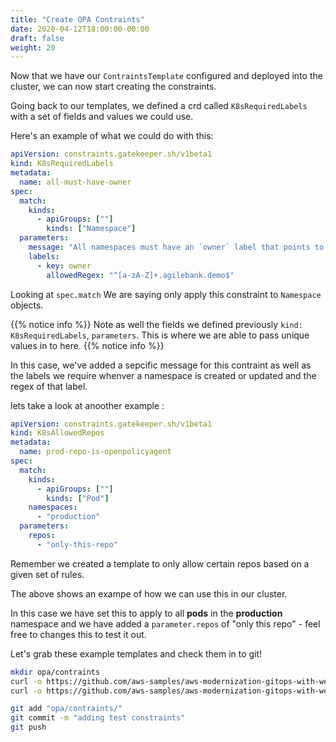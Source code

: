 ```yaml
---
title: "Create OPA Contraints"
date: 2020-04-12T18:00:00-00:00
draft: false
weight: 20
---
```


Now that we have our `ContraintsTemplate` configured and deployed into the cluster, we can now start creating the constraints.

Going back to our templates, we defined a crd called `K8sRequiredLabels` with a set of fields and values we could use.

Here's an example of what we could do with this:

```yaml
apiVersion: constraints.gatekeeper.sh/v1beta1
kind: K8sRequiredLabels
metadata:
  name: all-must-have-owner
spec:
  match:
    kinds:
      - apiGroups: [""]
        kinds: ["Namespace"]
  parameters:
    message: "All namespaces must have an `owner` label that points to your company username"
    labels:
      - key: owner
        allowedRegex: "^[a-zA-Z]+.agilebank.demo$"
```

Looking at `spec.match` We are saying only apply this constraint to `Namespace` objects.

{{% notice info %}}
Note as well the fields we defined previously `kind: K8sRequiredLabels`, `parameters`. This is where we are able to pass unique values in to here.
{{% notice info %}}

In this case, we've added a sepcific message for this contraint as well as the labels we require whenver a namespace is created or updated and the regex of that label.


lets take a look at anoother example :

```yaml
apiVersion: constraints.gatekeeper.sh/v1beta1
kind: K8sAllowedRepos
metadata:
  name: prod-repo-is-openpolicyagent
spec:
  match:
    kinds:
      - apiGroups: [""]
        kinds: ["Pod"]
    namespaces:
      - "production"
  parameters:
    repos:
      - "only-this-repo"
```

Remember we created a template to only allow certain repos based on a given set of rules.

The above shows an exampe of how we can use this in our cluster.

In this case we have set this to apply to all **pods** in the **production** namespace and we have added a `parameter.repos` of "only this repo" - feel free to changes this to test it out.

Let's grab these example templates and check them in to git!


```bash
mkdir opa/contraints
curl -o https://github.com/aws-samples/aws-modernization-gitops-with-weaveworks/tree/master/content/30_workshop_03_grc/content/30_workshop_03_grc/130_create_policy_contraints/deploy.files/alowed-repos.yaml opa/constraints/alowed-repos.yaml
curl -o https://github.com/aws-samples/aws-modernization-gitops-with-weaveworks/tree/master/content/30_workshop_03_grc/content/30_workshop_03_grc/130_create_policy_contraints/deploy.files/require-labels.yaml opa/constraints/require-labels.yaml

git add "opa/contraints/"
git commit -m "adding test constraints"
git push
```



